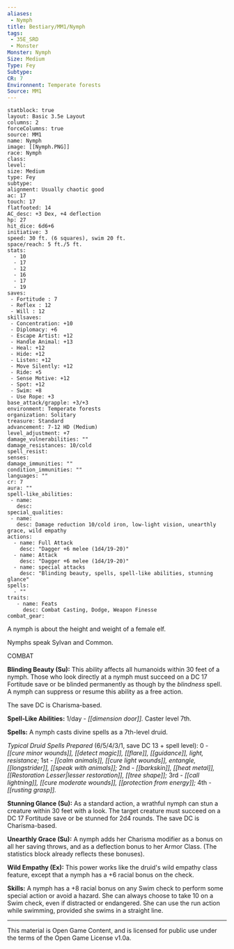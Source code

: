 ```yaml
---
aliases:
 - Nymph
title: Bestiary/MM1/Nymph
tags: 
 - 35E_SRD
 - Monster
Monster: Nymph
Size: Medium
Type: Fey
Subtype: 
CR: 7
Environnent: Temperate forests
Source: MM1
---
```


```statblock
statblock: true
layout: Basic 3.5e Layout
columns: 2
forceColumns: true
source: MM1 
name: Nymph
image: [[Nymph.PNG]]
race: Nymph
class: 
level: 
size: Medium
type: Fey
subtype: 
alignment: Usually chaotic good
ac: 17
touch: 17
flatfooted: 14
AC_desc: +3 Dex, +4 deflection
hp: 27
hit_dice: 6d6+6
initiative: 3
speed: 30 ft. (6 squares), swim 20 ft.
space/reach: 5 ft./5 ft.
stats:
  - 10
  - 17
  - 12
  - 16
  - 17
  - 19
saves:
 - Fortitude : 7
 - Reflex : 12
 - Will : 12
skillsaves:
 - Concentration: +10
 - Diplomacy: +6
 - Escape Artist: +12
 - Handle Animal: +13
 - Heal: +12
 - Hide: +12
 - Listen: +12
 - Move Silently: +12
 - Ride: +5
 - Sense Motive: +12
 - Spot: +12
 - Swim: +8
 - Use Rope: +3
base_attack/grapple: +3/+3
environment: Temperate forests
organization: Solitary
treasure: Standard
advancement: 7-12 HD (Medium)
level_adjustment: +7
damage_vulnerabilities: ""
damage_resistances: 10/cold
spell_resist: 
senses: 
damage_immunities: ""
condition_immunities: ""
languages: ""
cr: 7
aura: ""
spell-like_abilities:
 - name: 
   desc: 
special_qualities:
 - name:
   desc: Damage reduction 10/cold iron, low-light vision, unearthly grace, wild empathy
actions:
  - name: Full Attack
    desc: "Dagger +6 melee (1d4/19-20)"
  - name: Attack
    desc: "Dagger +6 melee (1d4/19-20)"
  - name: special attacks
    desc: "Blinding beauty, spells, spell-like abilities, stunning glance"
spells:
  - ""
traits:
   - name: Feats
     desc: Combat Casting, Dodge, Weapon Finesse
combat_gear:  
```


A nymph is about the height and weight of a female elf.

Nymphs speak Sylvan and Common.

COMBAT


**Blinding Beauty (Su):** This ability affects all humanoids within 30 feet of a nymph. Those who look directly at a nymph must succeed on a DC 17 Fortitude save or be blinded permanently as though by the *blindness* spell. A nymph can suppress or resume this ability as a free action.

The save DC is Charisma-based.


**Spell-Like Abilities:** 1/day - *[[dimension door]].* Caster level 7th.


**Spells:** A nymph casts divine spells as a 7th-level druid.


*Typical Druid Spells Prepared* (6/5/4/3/1, save DC 13 + spell level): 0 - *[[cure minor wounds]], [[detect magic]], [[flare]], [[guidance]], light, resistance;* 1st - *[[calm animals]], [[cure light wounds]], entangle, [[longstrider]], [[speak with animals]];* 2nd - *[[barkskin]], [[heat metal]], [[Restoration Lesser|lesser restoration]], [[tree shape]];* 3rd - *[[call lightning]], [[cure moderate wounds]], [[protection from energy]];* 4th - *[[rusting grasp]].*


**Stunning Glance (Su):** As a standard action, a wrathful nymph can stun a creature within 30 feet with a look. The target creature must succeed on a DC 17 Fortitude save or be stunned for 2d4 rounds. The save DC is Charisma-based.


**Unearthly Grace (Su):** A nymph adds her Charisma modifier as a bonus on all her saving throws, and as a deflection bonus to her Armor Class. (The statistics block already reflects these bonuses).


**Wild Empathy (Ex):** This power works like the druid's wild empathy class feature, except that a nymph has a +6 racial bonus on the check.


**Skills:** A nymph has a +8 racial bonus on any Swim check to perform some special action or avoid a hazard. She can always choose to take 10 on a Swim check, even if distracted or endangered. She can use the run action while swimming, provided she swims in a straight line.

---

This material is Open Game Content, and is licensed for public use under the terms of the Open Game License v1.0a.
